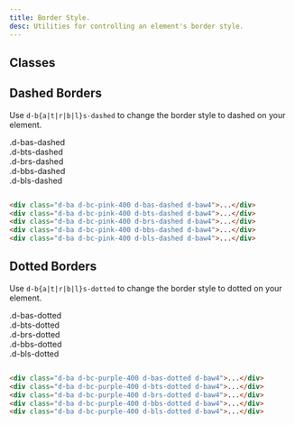 ```yaml
---
title: Border Style. 
desc: Utilities for controlling an element's border style.
---
```


## Classes

<div class="d-h464 d-of-y-scroll d-bb d-bc-black-200">
  <utility-class-table>
    <template #content>
      <tbody>
        <tr>
          <th scope="row" class="d-ff-mono d-fc-purple d-fw-normal d-fs12">.d-bas-unset</th>
          <td class="d-ff-mono d-fc-orange d-fs12">border-style: unset !important;</td>
        </tr>
      </tbody>
      <tbody v-for="s in ['dashed', 'dotted']">
        <tr v-for="i in ['all', 'top', 'right', 'bottom', 'left']">
          <th scope="row" class="d-ff-mono d-fc-purple d-fw-normal d-fs12">.d-b{{ i[0] }}s-{{ s }}</th>
          <td class="d-ff-mono d-fc-orange d-fs12">
            <span v-if="i === 'all'">border-style: {{ s }} !important;</span>
            <span v-else>border-{{i}}-style: {{ s }} !important;</span>
          </td>
        </tr>
      </tbody>
    </template>
  </utility-class-table>
</div>

## Dashed Borders

Use `d-b{a|t|r|b|l}s-dashed` to change the border style to dashed on your element.

<code-well-header class="d-fl-col5 d-flg8 d-fw-wrap d-p24 d-bgc-pink-100 d-bgo50 d-w100p d-hmn102" custom>
  <div class="d-fl-center d-p16 d-ba d-bc-pink-400 d-bas-dashed d-baw4 d-bgc-pink-100 d-fs12 d-ff-mono">.d-bas-dashed</div>
  <div class="d-fl-center d-p16 d-ba d-bc-pink-400 d-bts-dashed d-baw4 d-bgc-pink-100 d-fs12 d-ff-mono">.d-bts-dashed</div>
  <div class="d-fl-center d-p16 d-ba d-bc-pink-400 d-brs-dashed d-baw4 d-bgc-pink-100 d-fs12 d-ff-mono">.d-brs-dashed</div>
  <div class="d-fl-center d-p16 d-ba d-bc-pink-400 d-bbs-dashed d-baw4 d-bgc-pink-100 d-fs12 d-ff-mono">.d-bbs-dashed</div>
  <div class="d-fl-center d-p16 d-ba d-bc-pink-400 d-bls-dashed d-baw4 d-bgc-pink-100 d-fs12 d-ff-mono">.d-bls-dashed</div>
</code-well-header>

```html

<div class="d-ba d-bc-pink-400 d-bas-dashed d-baw4">...</div>
<div class="d-ba d-bc-pink-400 d-bts-dashed d-baw4">...</div>
<div class="d-ba d-bc-pink-400 d-brs-dashed d-baw4">...</div>
<div class="d-ba d-bc-pink-400 d-bbs-dashed d-baw4">...</div>
<div class="d-ba d-bc-pink-400 d-bls-dashed d-baw4">...</div>
```

## Dotted Borders

Use `d-b{a|t|r|b|l}s-dotted` to change the border style to dotted on your element.

<code-well-header class="d-fl-col5 d-flg8 d-fw-wrap d-p24 d-bgc-purple-100 d-bgo50 d-w100p d-hmn102" custom>
  <div class="d-fl-center d-p16 d-ba d-bc-purple-400 d-bas-dotted d-baw4 d-bgc-purple-100 d-fs12 d-ff-mono">.d-bas-dotted</div>
  <div class="d-fl-center d-p16 d-ba d-bc-purple-400 d-bts-dotted d-baw4 d-bgc-purple-100 d-fs12 d-ff-mono">.d-bts-dotted</div>
  <div class="d-fl-center d-p16 d-ba d-bc-purple-400 d-brs-dotted d-baw4 d-bgc-purple-100 d-fs12 d-ff-mono">.d-brs-dotted</div>
  <div class="d-fl-center d-p16 d-ba d-bc-purple-400 d-bbs-dotted d-baw4 d-bgc-purple-100 d-fs12 d-ff-mono">.d-bbs-dotted</div>
  <div class="d-fl-center d-p16 d-ba d-bc-purple-400 d-bls-dotted d-baw4 d-bgc-purple-100 d-fs12 d-ff-mono">.d-bls-dotted</div>
</code-well-header>

```html

<div class="d-ba d-bc-purple-400 d-bas-dotted d-baw4">...</div>
<div class="d-ba d-bc-purple-400 d-bts-dotted d-baw4">...</div>
<div class="d-ba d-bc-purple-400 d-brs-dotted d-baw4">...</div>
<div class="d-ba d-bc-purple-400 d-bbs-dotted d-baw4">...</div>
<div class="d-ba d-bc-purple-400 d-bls-dotted d-baw4">...</div>
```
